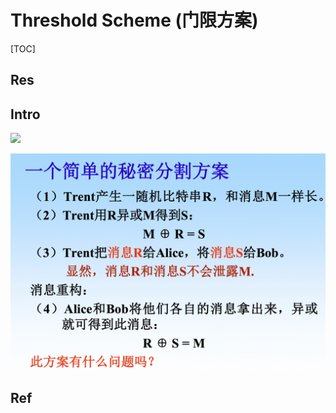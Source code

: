 # Threshold Scheme (门限方案)

[TOC]



## Res


## Intro
![](../../../../../../Assets/Pics/Screenshot%202023-05-31%20at%203.04.08%20PM.png)

![](../../../../../Assets/Pics/Screenshot%202023-06-06%20at%208.50.42%20AM.png)



## Ref

